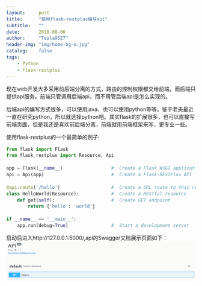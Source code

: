 ```yaml
---
layout:     post
title:      "使用flask-restplus编写api"
subtitle:   ""
date:       2018-08-06
author:     "Tesla9527"
header-img: "img/home-bg-o.jpg"
catalog:    false
tags:
    - Python
    - flask-restplus    
---
```


现在web开发大多采用前后端分离的方式，路由的控制权限都交给前端，而后端只提供api服务。前端只管调用后端api，而不用管后端api是怎么实现的。

后端api的编写方式很多，可以使用java，也可以使用python等等。鉴于老夫最近一直在研究python，所以就选择python吧。其实flask的扩展很多，也可以直接写前端页面，但是我还是喜欢前后端分离，前端就用前端框架来写，更专业一些。

使用flask-restplus的一个最简单的例子:
```python
from flask import Flask
from flask_restplus import Resource, Api

app = Flask(__name__)                  #  Create a Flask WSGI application
api = Api(app)                         #  Create a Flask-RESTPlus API

@api.route('/hello')                   #  Create a URL route to this resource
class HelloWorld(Resource):            #  Create a RESTful resource
    def get(self):                     #  Create GET endpoint
        return {'hello': 'world'}

if __name__ == '__main__':
    app.run(debug=True)                #  Start a development server
```

启动后进入http://127.0.0.1:5000/,api的Swagger文档展示页面如下：
![img](/img/in-post/restplus/Swagger.png)

